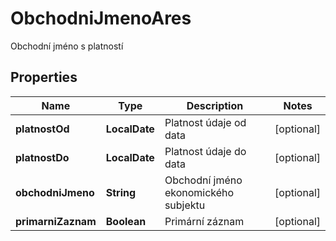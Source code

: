 

# ObchodniJmenoAres

Obchodní jméno s platností

## Properties

| Name | Type | Description | Notes |
|------------ | ------------- | ------------- | -------------|
|**platnostOd** | **LocalDate** | Platnost údaje od data |  [optional] |
|**platnostDo** | **LocalDate** | Platnost údaje do data |  [optional] |
|**obchodniJmeno** | **String** | Obchodní jméno ekonomického subjektu |  [optional] |
|**primarniZaznam** | **Boolean** | Primární záznam  |  [optional] |




